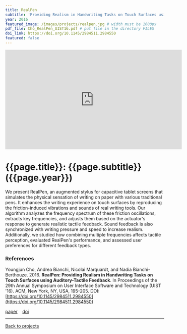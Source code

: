 ```yaml
---
title: RealPen
subtitle: 'Providing Realism in Handwriting Tasks on Touch Surfaces using Auditory-Tactile Feedback'
year: 2016
featured_image: /images/projects/realpen.jpg # width must be 1600px
pdf_file: Cho_RealPen_UIST16.pdf # put file in the directory FILES
doi_link: https://doi.org/10.1145/2984511.2984550
featured: false
---
```


<!--
<div class="gallery" data-columns="1">
	<img src="/images/projects/example.jpg">
	<img src="/images/projects/example.jpg">
	<img src="/images/projects/example.jpg">
</div>
 -->

<iframe width="560" height="315" src="https://www.youtube.com/embed/RNn0_rkFXkw" frameborder="0" allow="accelerometer; autoplay; encrypted-media; gyroscope; picture-in-picture" allowfullscreen></iframe>

<!-- DO NOT CHANGE MANUALLY -->

# {{page.title}}: {{page.subtitle}} ({{page.year}})

We present RealPen, an augmented stylus for capacitive tablet screens that simulates the physical sensation of writing on paper with various traditional pens. It enhances the writing experience on touch surfaces by reproducing the friction-induced vibrations and sounds of real writing tools. Our algorithm analyzes the frequency spectrum of these friction oscillations, extracts key frequencies, and adjusts them based on the actuator's response to generate realistic tactile feedback. Sound feedback is also synchronized with writing pressure and speed to increase realism. Additionally, we studied how combining multiple frequencies affects tactile perception, evaluated RealPen's performance, and assessed user preferences for different feedback types.

### References

Youngjun Cho, Andrea Bianchi, Nicolai Marquardt, and Nadia Bianchi-Berthouze. 2016. **RealPen: Providing Realism in Handwriting Tasks on Touch Surfaces using Auditory-Tactile Feedback**. In Proceedings of the 29th Annual Symposium on User Interface Software and Technology (UIST '16). ACM, New York, NY, USA, 195-205. DOI: [https://doi.org/10.1145/2984511.2984550](https://doi.org/10.1145/2984511.2984550)

<!-- DO NOT CHANGE MANUALLY -->

<a href="{{ site.url }}/files/{{ page.year }}/{{ page.pdf_file }}" target="_blank">paper</a>&nbsp;&nbsp;&nbsp;
<a href="{{ page.doi_link }}" target="_blank">doi</a>

---

<a href="/index.html" class="button button--large">Back to projects</a>
